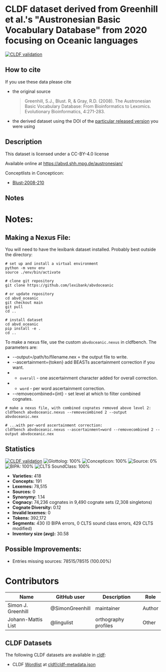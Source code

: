 # CLDF dataset derived from Greenhill et al.'s "Austronesian Basic Vocabulary Database" from 2020 focusing on Oceanic languages

[![CLDF validation](https://github.com/SimonGreenhill/abvd_oceanic/workflows/CLDF-validation/badge.svg)](https://github.com/SimonGreenhill/abvd_oceanic/actions?query=workflow%3ACLDF-validation)

## How to cite

If you use these data please cite
- the original source
  > Greenhill, S.J., Blust. R, & Gray, R.D. (2008). The Austronesian Basic Vocabulary Database: From Bioinformatics to Lexomics. Evolutionary Bioinformatics, 4:271-283.
- the derived dataset using the DOI of the [particular released version](../../releases/) you were using

## Description


This dataset is licensed under a CC-BY-4.0 license

Available online at https://abvd.shh.mpg.de/austronesian/


Conceptlists in Concepticon:
- [Blust-2008-210](https://concepticon.clld.org/contributions/Blust-2008-210)
## Notes

# Notes:

## Making a Nexus File:

You will need to have the lexibank dataset installed. Probably best outside the directory:




```shell
# set up and install a virtual environment
python -m venv env
source ./env/bin/activate

# clone git repository
git clone https://github.com/lexibank/abvdoceanic

# or update repository
cd abvd_oceanic
git checkout main
git pull
cd ..

# install dataset
cd abvd_oceanic
pip install -e .
cd ..
```

To make a nexus file, use the custom `abvdoceanic.nexus` in cldfbench. The parameters are:

* --output=/path/to/filename.nex = the output file to write.
* --ascertainment={token} add BEASTs ascertainment correction if you want.
* * `overall` - one ascertainment character added for overall correction.
* * `word` - per word ascertainment correction.
* --removecombined={int} - set level at which to filter combined cognates.


```shell
# make a nexus file, with combined cognates removed above level 2:
cldfbench abvdoceanic.nexus --removecombined 2 --output abvdoceanic.nex

# ...with per-word ascertainment correction:
cldfbench abvdoceanic.nexus --ascertainment=word --removecombined 2 --output abvdoceanic.nex
````






## Statistics


[![CLDF validation](https://github.com/SimonGreenhill/abvd_oceanic/workflows/CLDF-validation/badge.svg)](https://github.com/SimonGreenhill/abvd_oceanic/actions?query=workflow%3ACLDF-validation)
![Glottolog: 100%](https://img.shields.io/badge/Glottolog-100%25-brightgreen.svg "Glottolog: 100%")
![Concepticon: 100%](https://img.shields.io/badge/Concepticon-100%25-brightgreen.svg "Concepticon: 100%")
![Source: 0%](https://img.shields.io/badge/Source-0%25-red.svg "Source: 0%")
![BIPA: 100%](https://img.shields.io/badge/BIPA-100%25-brightgreen.svg "BIPA: 100%")
![CLTS SoundClass: 100%](https://img.shields.io/badge/CLTS%20SoundClass-100%25-brightgreen.svg "CLTS SoundClass: 100%")

- **Varieties:** 418
- **Concepts:** 191
- **Lexemes:** 78,515
- **Sources:** 0
- **Synonymy:** 1.14
- **Cognacy:** 74,236 cognates in 9,490 cognate sets (2,308 singletons)
- **Cognate Diversity:** 0.12
- **Invalid lexemes:** 0
- **Tokens:** 392,172
- **Segments:** 430 (0 BIPA errors, 0 CLTS sound class errors, 429 CLTS modified)
- **Inventory size (avg):** 30.58

## Possible Improvements:



- Entries missing sources: 78515/78515 (100.00%)

# Contributors

Name               | GitHub user     | Description                          | Role
---                | ---             | ---                                  | ---
Simon J. Greenhill | @SimonGreenhill | maintainer                           | Author
Johann-Mattis List | @lingulist  | orthography profiles | Other




## CLDF Datasets

The following CLDF datasets are available in [cldf](cldf):

- CLDF [Wordlist](https://github.com/cldf/cldf/tree/master/modules/Wordlist) at [cldf/cldf-metadata.json](cldf/cldf-metadata.json)